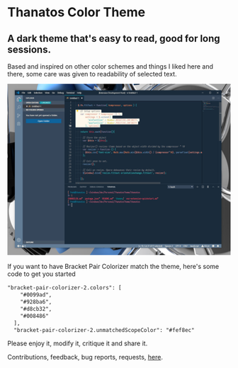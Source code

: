 # Thanatos Color Theme

## A dark theme that's easy to read, good for long sessions.

Based and inspired on other color schemes and things I liked here and there, some care was given to readability of selected text.

![Thanatos Screen Shot](images/thanatos-screenshot-1.jpg)

If you want to have Bracket Pair Colorizer match the theme, here's some code to get you started
```
"bracket-pair-colorizer-2.colors": [
    "#0099ad",
    "#928ba6",
    "#d8cb32",
    "#008486"
  ],
  "bracket-pair-colorizer-2.unmatchedScopeColor": "#fef8ec"
```

Please enjoy it, modify it, critique it and share it.

Contributions, feedback, bug reports, requests, [here](https://github.com/fedfigca/thanatos).
